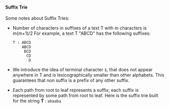 #### Suffix Trie


Some notes about Suffix Tries:

- Number of characters in suffixes of a text T with m characters is m(m+1)/2
  For example, a text T "ABCD" has the following suffixes:
  ```
  T : ABCD
      ABCD
       BCD
        CD
         D
  ```

- We introduce the idea of terminal character `$`, that does not appear anywhere in T and is lexicographically smaller than other alphabets. This guarantees that non suffix is a prefix of any other suffix.

- Each path from root to leaf represents a suffix; each suffix is represented by some path from root to leaf. Here is the suffix trie built for the string **T** : `abaaba`
